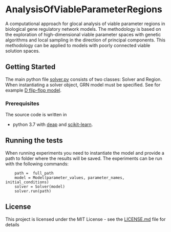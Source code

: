 # AnalysisOfViableParameterRegions

A computational approach for glocal analysis of viable parameter regions in biological gene regulatory network models. The methodology is based on the exploration of high-dimensional viable parameter spaces with genetic algorithms and local sampling in the direction of principal components. This methodology can be applied to models with poorly connected viable solution spaces.   

## Getting Started

The main python file [solver.py](https://github.com/zigapusnik/AnalysisOfViableParameterRegions/blob/master/solver.py) consists of two classes: Solver and Region. When instantiating a solver object, GRN model must be specified. See for example [D flip-flop model](https://github.com/zigapusnik/AnalysisOfViableParameterRegions/blob/master/dFlipFlop.py).  

### Prerequisites

The source code is written in

* python 3.7 with [deap](https://deap.readthedocs.io/en/master/) and [scikit-learn](https://scikit-learn.org/stable/).

## Running the tests

When running experiments you need to instantiate the model and provide a path to folder where the results will be saved.
The experiments can be run with the following commands:

```
	path =  full_path    
	model = Model(parameter_values, parameter_names, initial_conditions)
	solver = Solver(model)         
	solver.run(path)      
```

## License

This project is licensed under the MIT License - see the [LICENSE.md](https://github.com/zigapusnik/AnalysisOfViableParameterRegions/blob/master/LICENSE) file for details






